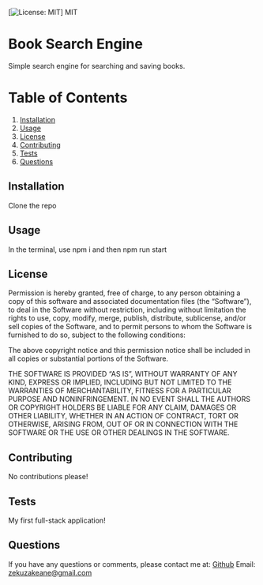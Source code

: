 
[![License: MIT](https://img.shields.io/badge/License-MIT-yellow.svg)] MIT

# Book Search Engine

Simple search engine for searching and saving books.

# Table of Contents
1. [Installation](#installation)
2. [Usage](#usage)
3. [License](#license)
4. [Contributing](#contributing)
5. [Tests](#tests)
6. [Questions](#questions)

## Installation
Clone the repo

## Usage
In the terminal, use npm i and then npm run start

## License
Permission is hereby granted, free of charge, to any person obtaining a copy of this software and associated documentation files (the “Software”), to deal in the Software without restriction, including without limitation the rights to use, copy, modify, merge, publish, distribute, sublicense, and/or sell copies of the Software, and to permit persons to whom the Software is furnished to do so, subject to the following conditions:

The above copyright notice and this permission notice shall be included in all copies or substantial portions of the Software.

THE SOFTWARE IS PROVIDED “AS IS”, WITHOUT WARRANTY OF ANY KIND, EXPRESS OR IMPLIED, INCLUDING BUT NOT LIMITED TO THE WARRANTIES OF MERCHANTABILITY, FITNESS FOR A PARTICULAR PURPOSE AND NONINFRINGEMENT. IN NO EVENT SHALL THE AUTHORS OR COPYRIGHT HOLDERS BE LIABLE FOR ANY CLAIM, DAMAGES OR OTHER LIABILITY, WHETHER IN AN ACTION OF CONTRACT, TORT OR OTHERWISE, ARISING FROM, OUT OF OR IN CONNECTION WITH THE SOFTWARE OR THE USE OR OTHER DEALINGS IN THE SOFTWARE.

## Contributing
No contributions please!

## Tests
My first full-stack application!

## Questions
If you have any questions or comments, please contact me at:
[Github](https://github.com/ZekuzaKeane)
Email: zekuzakeane@gmail.com
